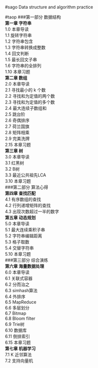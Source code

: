 #sago
Data structure and algorithm practice

#taop
###第一部分 数据结构  
**第一章 字符串**  
1.0 本章导读  
1.1 旋转字符串  
1.2 字符串包含  
1.3 字符串转换成整数  
1.4 回文判断  
1.5 最长回文子串  
1.6 字符串的全排列  
1.10 本章习题  
**第二章 数组**  
2.0 本章导读  
2.1 寻找最小的 k 个数  
2.2 寻找和为定值的两个数  
2.3 寻找和为定值的多个数  
2.4 最大连续子数组和  
2.5 跳台阶  
2.6 奇偶排序  
2.7 荷兰国旗  
2.8 矩阵相乘  
2.9 完美洗牌  
2.15 本章习题  
**第三章 树**  
3.0 本章导读  
3.1 红黑树  
3.2 B树  
3.3 最近公共祖先LCA  
3.10 本章习题  
###第二部分 算法心得  
**第四章 查找匹配**  
4.1 有序数组的查找  
4.2 行列递增矩阵的查找  
4.3 出现次数超过一半的数字  
**第五章 动态规划**  
5.0 本章导读  
5.1 最大连续乘积子串  
5.2 字符串编辑距离  
5.3 格子取数  
5.4 交替字符串  
5.10 本章习题  
###第三部分 综合演练  
**第六章 海量数据处理**  
6.0 本章导读  
6.1 关联式容器  
6.2 分而治之  
6.3 simhash算法  
6.4 外排序  
6.5 MapReduce  
6.6 多层划分  
6.7 Bitmap  
6.8 Bloom filter  
6.9 Trie树  
6.10 数据库  
6.11 倒排索引  
6.15 本章习题  
**第七章 机器学习**  
7.1 K 近邻算法  
7.2 支持向量机  

